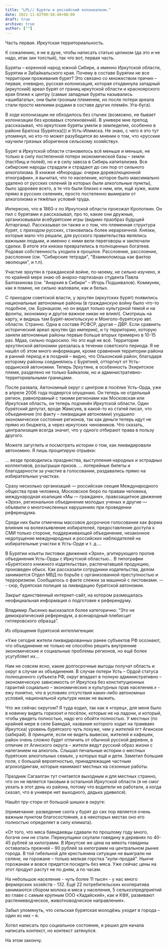 ```yaml
---
title: "LPL// Буряты и российский колониализм."
date: 2022-11-02T00:58:48+08:00
draft: true
archive: true
author: [""]
---
```


Часть первая. Иркутская территориальность.

К сожалению, я не в духе, чтобы написать статью целиком (да это и не надо, итак зин толстый), так что вот, первая часть.

Буряты – коренной народ южной Сибири, а именно Иркутской области, Бурятии и Забайкальского края. Почему в составе Бурятии не все территории проживания бурят? Это связано со множеством причин – первая, очевидно, русская колонизация, которая отодвинула западный (иркутский) ареал бурят от границ иркутской области и красноярского края ближе к центру (самые западные буряты назывались «ашибагаты», они были грозным племенем, но после потери ареала стали просто мелкими родами в составе других племён. Уга-буга).

В ходе колонизации не обходилось без стычек (возможно, не бывает колонизации без кровавых столкновений). В универе мне препод рассказывал, что иркутские буряты умели в земледелие, особенно в районе Братска (Бурятска))) и Усть-Илимска. Не знаю, с чего я это тут упомянул, но кто-то может разубедится во мнении о том, что «русские научили грязных аборигенов сельскому хозяйству».

Бурят в Иркутской области становилось всё меньше и меньше, не только в силу постепенной потери экономической базы – земли (пастбищ и полей), но и в силу завоза в Сибирь капитализма. Все сибирские народы страдали и страдают до сих пор от сильного алкоголизма. В книжке «Инородцы: очерки дореволюционной этнографии», я вычитал, что то население, которое было максимально удалено от русских селений (в которых были алкогольные пункты), было здоровее всего, а те что были близко к ним, или, ещё хуже, жили прямо в русских селениях, просто постепенно вымирали от алкоголизма и тяжёлых условий труда.

Интересно, что в 1860-х по Иркутской области проезжал Кропоткин. Он пил с бурятами и рассказывал, про то, какие они дружные, организовывали всебурятские игры (видимо праобраз будущей Алтарганы). Рассказывал он также и о том, что племенная структура бурят, с приходом русских, становилась более иерархичной. Князки, которые мало что решали, для русского правительства являлись важными людьми, и именно с ними вели переговоры и заключали сделки. В итоге эти князки превратились в полноценных богатеев. Родовая собственность уходила в прошлое. Расслоение, расслоение, расслоение (см. "Сибирские тетради", "Взаимопомощь как фактор эволюции", и т.п).

Участие эрхутян в гражданской войне, по-моему, не сильно изучено, я по крайней мере знаю об анархо-партизанах студента Павла Балтахинова (см. "Анархия в Сибири" – Игорь Подшивалов). Коммуняк, как я помню, не сильно жаловали, как и белых.

С приходом советской власти, у эрхутян (иркутских бурят) появились национальные автономные районы (в гражданскую войну было что-то подобное, см. Бурнацком, но он ведал только культурной темой и на фронты, экономику и другое важное никак не влиял). Смотришь на карту, и видишь там Бурят-монгольскую и Монголо-бурятскую авт. области. Странно. Одна в составе РСФСР, другая – ДВР. Если сравнить исторический ареал эрхутян (до империи), и ту территорию, которую заняли автономные районы первые больше вторых примерно в 10-15 раз. Мдаа, сильно подкосило. Но это ещё не всё. Территория эрхутянской автономии урезалась в течении советского периода. Я не нашёл об этом много информации, кроме сравнения территории района в ранний период и в поздний – видно, что Ольхонский район, благодаря которому районы соединялись с Бурятией, отторгнут от Усть-ордынской автономии. Теперь Эрхутяне, в особенность Эхиритское племя, разделено не только Байкалом, но и административно-территориальными границами.

После развала, Автономный округ с центром в посёлке Усть-Орда, уже в апреле 2006 года подвергся опущению. Он теперь не отдельный регион, равноправный с такими регионами как Московская или Иркутская область, он теперь подчинён Иркутской области. Один бурятский депутат, вроде Жамсуев, в какой-то из статей писал, что объединение (по факту – ликвидация автономии) ухудшило экономическое состояние регионов, так как деньги теперь идут не прямо из бюджета, а через иркутских чиновников. Что сказать, централизация всегда значит, что у одного отбирают права в пользу другого.

Можете загуглить и посмотреть истории о том, как ликвидировали автономию. Я лишь процитирую отрывки:

… везде проводились празднества, выступления народных и эстрадных коллективов, розыгрыши призов. … лотерейные билеты и благодарности за участие в голосовании, раздавались прямо на избирательных участках.

Сразу несколько организаций — российская секция Международного общества прав человека, Московское бюро по правам человека, международная коалиция «Мы — граждане», правозащитное движение «Эрхэ», региональное объединение молодых ученых и другие — объявили о многочисленных нарушениях при проведении референдума.

Среди них были отмечены массовое досрочное голосование как форма влияния на волеизъявление избирателей, предоставление доступа к СМИ только стороне, поддерживающей объединение, незаконное недопущение международных и российских наблюдателей на избирательные участки в Усть-Орде и т. д….

В Бурятии изъяты листовки движения «Эрхе», агитирующего против объединения Усть-Орды с Иркутской областью… В типографии «Бурятского книжного издательства», распечатавшей продукцию, произведен обыск. Как рассказали сотрудники издательства, делом занимается Отдел МВД по борьбе с организованной преступностью и терроризмом. Сообщалось о факте слежки за машиной с листовками. --- сюр, бурятская полиция за ликвидацию бурятской автономии.

Закрыт единственный интернет-сайт, на котором размещалась неофициальная информация о подготовке к референдуму.

Владимир Лысенко высказался более категорично: “Это не демократический референдум, а всенародный плебисцит гитлеровского образца”.

Из обращения бурятской интеллигенции:

«Уже сегодня жители ликвидированных ранее субъектов РФ осознают, что объединение не только не способно решить внутренние экономические и социальные проблемы регионов, но ещё более усугубляет их…

Нам не совсем ясно, какие долгосрочные выгоды получат область и округ в случае их объединения. В случае потери Усть – Ордой статуса полноценного субъекта РФ, округ впадает в полную административно – экономическую зависимость от Иркутска без конституционных гарантий социально – экономических и культурных прав населения.» - ежу понятно, что в условиях отсутствия каких-либо автономных условий, национальной культуре никак не выжить.

Что же сейчас округом? Я туда ездил, так как я «горец», для меня было в новинку видеть горизонт и посёлок, которые не на ладони, и который, чтобы увидеть полностью, надо его обойти полностью. У местных (по крайней мере в селе Баяндай, название которого ходит на трамваях Иркутска) уровень бурятского чуть похуже, чем у жителей пгт Агинское (забкрай). В принципе, если не видеть вывески, жителей и кафешек, район очень сложно будет отличить от обычной русской деревни, в отличие от Агинского округа – жители ведут русский образ жизни с налеганием на алкоголь. Слышал печальные истории о местных бурятских алкогольных семьях, у которых ещё и дети. Заметил большие поля, с большой вероятностью, принадлежащие частным агрохолдингам, которые нанимают местных на сезонные работы.

Праздник Сагаалган тут считается выходным и для местных странно, что он не является таковым в остальной Иркутской области (я не смог уехать в этот день из района, потому что водители не работали, а когда сказал, что в универе нет выходного, дядька удивился).

Нашёл тру-стори от большой шишки в округе:

(примечание: разведение скота у бурят до сих пор является очень важным пунктом благосостояния, а в некоторых местах оно его полностью определяет в силу климата).

«От того, что мяса баяндаевцы сдавали по прошлому году много, богаче они не стали. Перекупщики скупали говядину в деревнях по 40-45 рублей за килограмм. В Иркутске же цена на мякоть говядины оставалась прежней – 90 рублей за килограмм на центральном рынке города. В той гибельной для крестьянина ситуации не выиграли ни селяне, ни горожане – только мелкая горстка "купи-продай". Нынче горожанам и вовсе придется посидеть без мяса. Уже сейчас цены на этот продукт растут не по дням, а по часам.

На небольшое население - чуть более 11 тысяч - у нас много фермерских хозяйств - 132. Ещё 22 потребительских кооператива занимаются сбором молока и мяса у населения, 5 сельхозпредприятий во главе с самым крупным ООО «Хадайский», как и КФХ, развивают растениеводческое, животноводческое направления».

Забыл упомянуть, что сельская бурятская молодёжь уходит в города – один из них – я.

Хотел написать про социальное состояние, и решил для начала написать контекст, но контекст затянулся.

На этом закончу.

